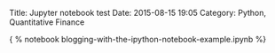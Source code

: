 Title: Jupyter notebook test
Date: 2015-08-15 19:05
Category: Python, Quantitative Finance

{ % notebook blogging-with-the-ipython-notebook-example.ipynb %}
